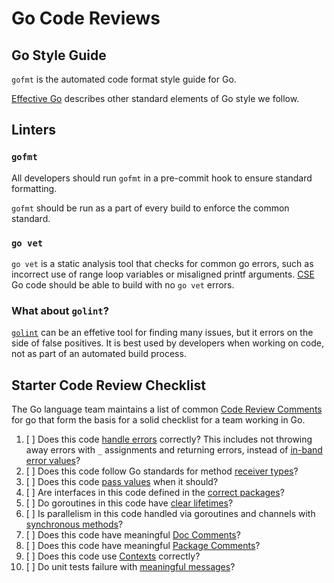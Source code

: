 # Go Code Reviews

## Go Style Guide

```gofmt``` is the automated code format style guide for Go.

[Effective Go](https://golang.org/doc/effective_go.html) describes other standard elements of Go style we follow.

## Linters

### ```gofmt```

All developers should run ```gofmt``` in a pre-commit hook to ensure standard formatting.

```gofmt``` should be run as a part of every build to enforce the common standard.

### ```go vet```

```go vet``` is a static analysis tool that checks for common go errors, such as incorrect use of range loop variables or misaligned printf arguments. [CSE](../CSE.md) Go code should be able to build with no ```go vet``` errors.

### What about ```golint```?

[```golint```](https://github.com/golang/lint) can be an effetive tool for finding many issues, but it errors on the side of false positives. It is best used by developers when working on code, not as part of an automated build process.

## Starter Code Review Checklist

The Go language team maintains a list of common [Code Review Comments](https://github.com/golang/go/wiki/CodeReviewComments) for go that form the basis for a solid checklist for a team working in Go.

1. [ ] Does this code [handle errors](https://golang.org/doc/effective_go.html#errors) correctly? This includes not throwing away errors with ```_``` assignments and returning errors, instead of [in-band error values](https://github.com/golang/go/wiki/CodeReviewComments#in-band-errors)?
1. [ ] Does this code follow Go standards for method [receiver types](https://github.com/golang/go/wiki/CodeReviewComments#receiver-type)?
1. [ ] Does this code [pass values](https://github.com/golang/go/wiki/CodeReviewComments#pass-values) when it should?
1. [ ] Are interfaces in this code defined in the [correct packages](https://github.com/golang/go/wiki/CodeReviewComments#interfaces)?
1. [ ] Do goroutines in this code have [clear lifetimes](https://github.com/golang/go/wiki/CodeReviewComments#goroutine-lifetimes)?
1. [ ] Is parallelism in this code handled via goroutines and channels with [synchronous methods](https://github.com/golang/go/wiki/CodeReviewComments#synchronous-functions)?
1. [ ] Does this code have meaningful [Doc Comments](https://github.com/golang/go/wiki/CodeReviewComments#doc-comments)?
1. [ ] Does this code have meaningful [Package Comments](https://github.com/golang/go/wiki/CodeReviewComments#package-comments)?
1. [ ] Does this code use [Contexts](https://github.com/golang/go/wiki/CodeReviewComments#contexts) correctly?
1. [ ] Do unit tests failure with [meaningful messages](https://github.com/golang/go/wiki/CodeReviewComments#useful-test-failures)?